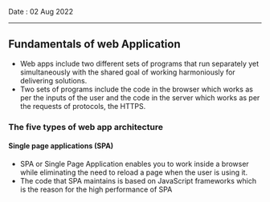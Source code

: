 Date : 02 Aug 2022

------------------

## Fundamentals of web Application
* Web apps include two different sets of programs that run separately yet simultaneously with the shared goal of working harmoniously for delivering solutions.
* Two sets of programs include the code in the browser which works as per the inputs of the user and the code in the server which works as per the requests of protocols, the HTTPS.

### The five types of web app architecture

#### Single page applications (SPA)
* SPA or Single Page Application enables you to work inside a browser while eliminating the need to reload a page when the user is using it.
* The code that SPA maintains is based on JavaScript frameworks which is the reason for the high performance of SPA